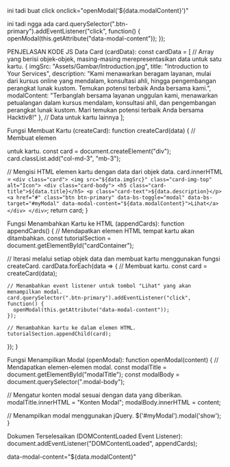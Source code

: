 ini tadi buat click
onclick="openModal('${data.modalContent}')"


ini tadi ngga ada
card.querySelector(".btn-primary").addEventListener("click", function() {
        openModal(this.getAttribute("data-modal-content"));
      });


PENJELASAN KODE JS
Data Card (cardData):
const cardData = [
  // Array yang berisi objek-objek, masing-masing merepresentasikan data untuk satu kartu.
  {
    imgSrc: "Assets/Gambar/Introduction.jpg",
    title: "Introduction to Your Services",
    description: "Kami menawarkan beragam layanan, mulai dari kursus online yang mendalam, konsultasi ahli, hingga pengembangan perangkat lunak kustom. Temukan potensi terbaik Anda bersama kami.",
    modalContent: "Terbanglah bersama layanan unggulan kami, menawarkan petualangan dalam kursus mendalam, konsultasi ahli, dan pengembangan perangkat lunak kustom. Mari temukan potensi terbaik Anda bersama Hacktiv8!"
  },
  // Data untuk kartu lainnya
];

Fungsi Membuat Kartu (createCard):
function createCard(data) {
  // Membuat elemen <div> untuk kartu.
  const card = document.createElement("div");
  card.classList.add("col-md-3", "mb-3");

  // Mengisi HTML elemen kartu dengan data dari objek data.
  card.innerHTML = `
    <div class="card">
      <img src="${data.imgSrc}" class="card-img-top" alt="Icon">
      <div class="card-body">
        <h5 class="card-title">${data.title}</h5>
        <p class="card-text">${data.description}</p>
        <a href="#" class="btn btn-primary" data-bs-toggle="modal" data-bs-target="#myModal" data-modal-content="${data.modalContent}">Lihat</a>
      </div>
    </div>
  `;
  return card;
}

Fungsi Menambahkan Kartu ke HTML (appendCards):
function appendCards() {
  // Mendapatkan elemen HTML tempat kartu akan ditambahkan.
  const tutorialSection = document.getElementById("cardContainer");

  // Iterasi melalui setiap objek data dan membuat kartu menggunakan fungsi createCard.
  cardData.forEach(data => {
    // Membuat kartu.
    const card = createCard(data);

    // Menambahkan event listener untuk tombol "Lihat" yang akan menampilkan modal.
    card.querySelector(".btn-primary").addEventListener("click", function() {
      openModal(this.getAttribute("data-modal-content"));
    });

    // Menambahkan kartu ke dalam elemen HTML.
    tutorialSection.appendChild(card);
  });
}

Fungsi Menampilkan Modal (openModal):
function openModal(content) {
  // Mendapatkan elemen-elemen modal.
  const modalTitle = document.getElementById("modalTitle");
  const modalBody = document.querySelector(".modal-body");

  // Mengatur konten modal sesuai dengan data yang diberikan.
  modalTitle.innerHTML = "Konten Modal";
  modalBody.innerHTML = content;

  // Menampilkan modal menggunakan jQuery.
  $('#myModal').modal('show');
}

Dokumen Terselesaikan (DOMContentLoaded Event Listener):
document.addEventListener("DOMContentLoaded", appendCards);


data-modal-content="${data.modalContent}"